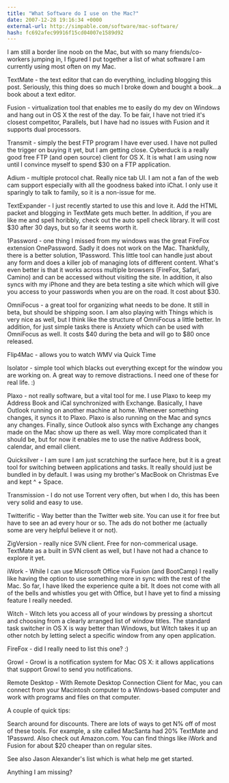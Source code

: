 ```yaml
---
title: "What Software do I use on the Mac?"
date: 2007-12-28 19:16:34 +0000
external-url: http://simpable.com/software/mac-software/
hash: fc692afec99916f15cd04007e1589d92
---
```


I am still a border line noob on the Mac, but with so many friends/co-workers jumping in, I figured I put together a list of what software I am currently using most often on my Mac.





TextMate - the text editor that can do everything, including blogging this post. Seriously, this thing does so much I broke down and bought a book...a book about a text editor. 


Fusion - virtualization tool that enables me to easily do my dev on Windows and hang out in OS X the rest of the day. To be fair, I have not tried it's closest competitor, Parallels, but I have had no issues with Fusion and it supports dual processors. 


Transmit - simply the best FTP program I have ever used. I have not pulled the trigger on buying it yet, but I am getting close. Cyberduck is a really good free FTP (and open source) client for OS X. It is what I am using now until I convince myself to spend $30 on a FTP application. 


Adium - multiple protocol chat. Really nice tab UI. I am not a fan of the web cam support especially with all the goodness baked into iChat. I only use it sparingly to talk to family, so it is a non-issue for me. 


TextExpander - I just recently started to use this and love it. Add the HTML packet and blogging in TextMate gets much better. In addition, if you are like me and spell horibbly, check out the auto spell check library. It will cost $30 after 30 days, but so far it seems worth it. 


1Password - one thing I missed from my windows was the great FireFox extension OnePassword. Sadly it does not work on the Mac. Thankfully, there is a better solution, 1Password. This little tool can handle just about any form and does a killer job of managing lots of different content. What's even better is that it works across multiple browsers (FireFox, Safari, Camino) and can be accessed without visiting the site. In addition, it also syncs with my iPhone and they are beta testing a site which which will give you access to your passwords when you are on the road. It cost about $30. 


OmniFocus - a great tool for organizing what needs to be done. It still in beta, but should be shipping soon. I am also playing with Things which is very nice as well, but I think like the structure of OmniFocus a little better. In addition, for just simple tasks there is Anxiety which can be used with OmniFocus as well. It costs $40 during the beta and will go to $80 once released. 


Flip4Mac -  allows you to watch WMV via Quick Time


Isolator - simple tool which blacks out everything except for the window you are working on. A great way to remove distractions. I need one of these for real life. :)


Plaxo - not really software, but a vital tool for me. I use Plaxo to keep my Address Book and iCal synchronized with Exchange. Basically, I have Outlook running on another  machine at home. Whenever something changes, it syncs it to Plaxo. Plaxo is also running on the Mac and syncs any changes. Finally, since Outlook also syncs with Exchange any changes made on the Mac show up there as well. Way more complicated than it should be, but for now it enables me to use the native Address book, calendar, and email client. 


Quicksilver - I am sure I am just scratching the surface here, but it is a great tool for switching between applications and tasks. It really should just be bundled in by default. I was using my brother's MacBook on Christmas Eve and kept ^ + Space. 

 
Transmission - I do not use Torrent very often, but when I do, this has been very solid and easy to use. 


Twitterific - Way better than the Twitter web site. You can use it for free but have to see an ad every hour or so. The ads do not bother me (actually some are very helpful believe it or not). 


ZigVersion - really nice SVN client. Free for non-commerical usage. TextMate as a built in SVN client as well, but I have not had a chance to explore it yet. 


iWork - While I can use Microsoft Office via Fusion (and BootCamp) I really like having the option to use something more in sync with the rest of the Mac. So far, I have liked the experience quite a bit. It does not come with all of the bells and whistles you get with Office, but I have yet to find a missing feature I really needed. 


Witch - Witch lets you access all of your windows by pressing a shortcut and choosing from a clearly arranged list of window titles. The standard task switcher in OS X is way better than Windows, but Witch takes it up an other notch by letting select a specific window from any open application.

FireFox - did I really need to list this one? :) 

Growl - Growl is a notification system for Mac OS X: it allows applications that support Growl to send you notifications.

Remote Desktop - With Remote Desktop Connection Client for Mac, you can connect from your Macintosh computer to a Windows-based computer and work with programs and files on that computer.





A couple of quick tips:



Search around for discounts. There are lots of ways to get N% off of most of these tools. For example, a site called MacSanta had 20% TextMate and 1Passwrd.
Also check out Amazon.com. You can find things like iWork and Fusion for about $20 cheaper than on regular sites.




See also Jason Alexander's list which is what help me get started.


Anything I am missing?



